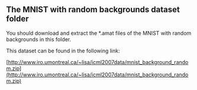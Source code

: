## The MNIST with random backgrounds dataset folder

You should download and extract the *.amat files of the MNIST with random backgrounds in this folder.

This dataset can be found in the following link:

[http://www.iro.umontreal.ca/~lisa/icml2007data/mnist_background_random.zip](http://www.iro.umontreal.ca/~lisa/icml2007data/mnist_background_random.zip)
